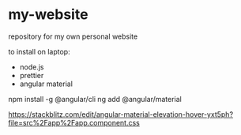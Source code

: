 # my-website
 repository for my own personal website

to install on laptop: 
- node.js
- prettier
- angular material

npm install -g @angular/cli
ng add @angular/material

https://stackblitz.com/edit/angular-material-elevation-hover-yxt5ph?file=src%2Fapp%2Fapp.component.css
